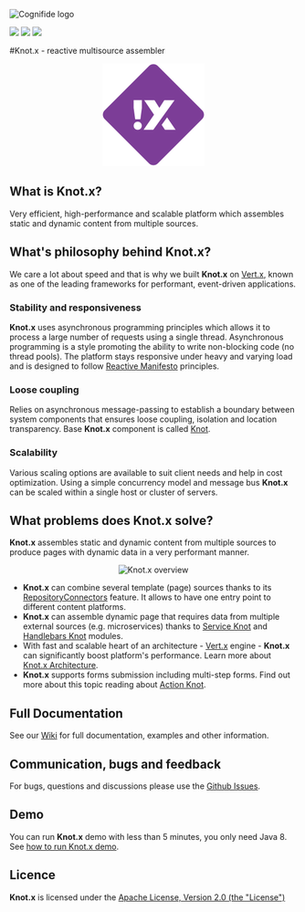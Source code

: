 ![Cognifide logo](http://cognifide.github.io/images/cognifide-logo.png)

[![][travis img]][travis]
[![][sonarqube img]][sonarqube]
[![][license img]][license]

#Knot.x - reactive multisource assembler 

<p align="center">
  <img src="https://github.com/Cognifide/knotx/blob/master/icons/180x180.png?raw=true"
         alt="Knot.x"/>
</p>


## What is Knot.x?
Very efficient, high-performance and scalable platform which assembles static and dynamic content from multiple sources.

## What's philosophy behind Knot.x?
We care a lot about speed and that is why we built **Knot.x** on [Vert.x](http://vertx.io/), known as one of the leading frameworks for performant, event-driven applications.

### Stability and responsiveness
**Knot.x** uses asynchronous programming principles which allows it to process a large number of requests using a single thread.
Asynchronous programming is a style promoting the ability to write non-blocking code (no thread pools).
The platform stays responsive under heavy and varying load and is designed to follow [Reactive Manifesto](http://www.reactivemanifesto.org/) principles.

### Loose coupling
Relies on asynchronous message-passing to establish a boundary between system components that ensures 
loose coupling, isolation and location transparency. Base **Knot.x** component is called [Knot](https://github.com/Cognifide/knotx/wiki/Knot).

### Scalability
Various scaling options are available to suit client needs and help in cost optimization. Using a 
simple concurrency model and message bus **Knot.x** can be scaled within a single host or cluster of 
servers.


## What problems does Knot.x solve?
**Knot.x** assembles static and dynamic content from multiple sources to produce pages with dynamic data in a very performant manner.

<p align="center">
  <img src="https://github.com/Cognifide/knotx/blob/master/documentation/src/main/wiki/assets/knotx-overview.png?raw=true"
         alt="Knot.x overview"/>
</p>

- **Knot.x** can combine several template (page) sources thanks to its [RepositoryConnectors](https://github.com/Cognifide/knotx/wiki/RepositoryConnectors) feature. It allows to have one entry point to different content platforms.
- **Knot.x** can assemble dynamic page that requires data from multiple external sources (e.g. microservices) thanks to [Service Knot](https://github.com/Cognifide/knotx/wiki/ServiceKnot) and [Handlebars Knot](https://github.com/Cognifide/knotx/wiki/HandlebarsKnot) modules.
- With fast and scalable heart of an architecture - [Vert.x](http://vertx.io/) engine - **Knot.x** can significantly boost platform's performance. Learn more about [Knot.x Architecture](https://github.com/Cognifide/knotx/wiki/Architecture).
- **Knot.x** supports forms submission including multi-step forms. Find out more about this topic reading about [Action Knot](https://github.com/Cognifide/knotx/wiki/ActionKnot).

## Full Documentation

See our [Wiki](https://github.com/Cognifide/knotx/wiki) for full documentation, examples and other information.


## Communication, bugs and feedback

For bugs, questions and discussions please use the [Github Issues](https://github.com/Cognifide/knotx/issues).


## Demo

You can run **Knot.x** demo with less than 5 minutes, you only need Java 8. See [how to run Knot.x demo](https://github.com/Cognifide/knotx/wiki/RunningTheDemo).


## Licence

**Knot.x** is licensed under the [Apache License, Version 2.0 (the "License")](https://www.apache.org/licenses/LICENSE-2.0.txt)


[travis]:https://travis-ci.org/Cognifide/knotx
[travis img]:https://travis-ci.org/Cognifide/knotx.svg?branch=master

[license]:LICENSE
[license img]:https://img.shields.io/badge/License-Apache%202-blue.svg

[sonarqube]:https://sonarqube.com/dashboard/index/com.cognifide.knotx:knotx-root
[sonarqube img]:https://sonarqube.com/api/badges/gate?key=com.cognifide.knotx:knotx-root
